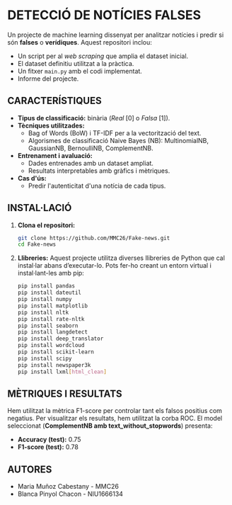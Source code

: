 # DETECCIÓ DE NOTÍCIES FALSES
Un projecte de machine learning dissenyat per analitzar notícies i predir si són **falses** o **verídiques**. Aquest repositori inclou:

- Un script per al *web scraping* que amplia el dataset inicial.
- El dataset definitiu utilitzat a la pràctica.
- Un fitxer `main.py` amb el codi implementat.
- Informe del projecte.

## CARACTERÍSTIQUES
- **Tipus de classificació:** binària (*Real* [0] o *Falsa* [1]).
- **Tècniques utilitzades:**
  - Bag of Words (BoW) i TF-IDF per a la vectorització del text.
  - Algorismes de classificació Naive Bayes (NB): MultinomialNB, GaussianNB, BernoulliNB, ComplementNB.
- **Entrenament i avaluació:**
  - Dades entrenades amb un dataset ampliat.
  - Resultats interpretables amb gràfics i mètriques.
- **Cas d'ús:**
  - Predir l'autenticitat d'una notícia de cada tipus.

## INSTAL·LACIÓ 

1. **Clona el repositori:**
   ```bash
   git clone https://github.com/MMC26/Fake-news.git
   cd Fake-news

2. **Llibreries:**
    Aquest projecte utilitza diverses llibreries de Python que cal instal·lar abans d’executar-lo. Pots fer-ho creant un entorn virtual i instal·lant-les amb pip:

    ```bash
    pip install pandas
    pip install dateutil
    pip install numpy
    pip install matplotlib
    pip install nltk
    pip install rate-nltk
    pip install seaborn
    pip install langdetect
    pip install deep_translator
    pip install wordcloud
    pip install scikit-learn
    pip install scipy
    pip install newspaper3k
    pip install lxml[html_clean]
    ```

## MÈTRIQUES I RESULTATS
Hem utilitzat la mètrica F1-score per controlar tant els falsos positius com negatius. Per visualitzar els resultats, hem utilitzat la corba ROC. El model seleccionat (**ComplementNB amb text_without_stopwords**) presenta:
- **Accuracy (test):** 0.75  
- **F1-score (test):** 0.78

## AUTORES
- Maria Muñoz Cabestany - MMC26
- Blanca Pinyol Chacon - NIU1666134

